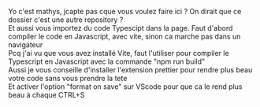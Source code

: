 Yo c'est mathys, jcapte pas cque vous voulez faire ici ? On dirait que ce dossier c'est une autre repository ?<br>
Et aussi vous importez du code Typescipt dans la page. Faut d'abord compiler le code en Javascript, avec vite, sinon ca marche pas dans un navigateur<br>
Pcq j'ai vu que vous avez installé Vite, faut l'utiliser pour compiler le Typescript en Javascript avec la commande "npm run build"<br>
Aussi je vous conseille d'installer l'extension prettier pour rendre plus beau votre code sans vous prendre la tete<br>
Et activer l'option "format on save" sur VScode pour que ca le rend plus beau à chaque CTRL+S
